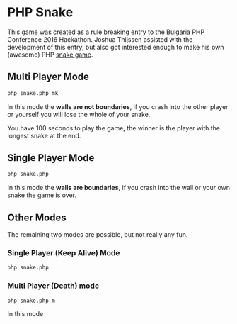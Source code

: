 # PHP Snake

This game was created as a rule breaking entry to the Bulgaria PHP Conference 2016 Hackathon. Joshua Thijssen assisted with the development of this entry, but also got interested enough to make his own (awesome) PHP [snake game](https://github.com/jaytaph/bgphpsnake).

## Multi Player Mode

```sh
php snake.php mk
```

In this mode the **walls are not boundaries**, if you crash into the other player or yourself you will lose the whole of your snake.

You have 100 seconds to play the game, the winner is the player with the longest snake at the end.

## Single Player Mode

```sh
php snake.php
```

In this mode the **walls are boundaries**, if you crash into the wall or your own snake the game is over.

## Other Modes

The remaining two modes are possible, but not really any fun.

### Single Player (Keep Alive) Mode

```sh
php snake.php
```

### Multi Player (Death) mode

```sh
php snake.php m
```

In this mode
